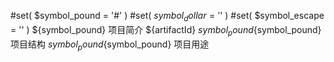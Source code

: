 #set( $symbol_pound = '#' )
#set( $symbol_dollar = '$' )
#set( $symbol_escape = '\' )
${symbol_pound} 项目简介 ${artifactId}
${symbol_pound}${symbol_pound} 项目结构
${symbol_pound}${symbol_pound} 项目用途
